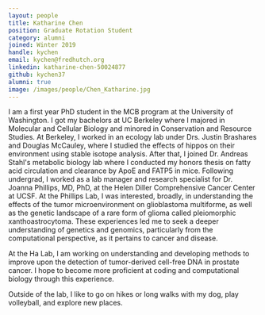 ```yaml
---
layout: people
title: Katharine Chen
position: Graduate Rotation Student
category: alumni
joined: Winter 2019
handle: kychen
email: kychen@fredhutch.org
linkedin: katharine-chen-50024877
github: kychen37
alumni: true
image: /images/people/Chen_Katharine.jpg
---
```


I am a first year PhD student in the MCB program at the University of Washington. I got my bachelors at UC Berkeley where I majored in Molecular and Cellular Biology and minored in Conservation and Resource Studies. At Berkeley, I worked in an ecology lab under Drs. Justin Brashares and Douglas McCauley, where I studied the effects of hippos on their environment using stable isotope analysis. After that, I joined Dr. Andreas Stahl's metabolic biology lab where I conducted my honors thesis on fatty acid circulation and clearance by ApoE and FATP5 in mice. Following undergrad, I worked as a lab manager and research specialist for Dr. Joanna Phillips, MD, PhD, at the Helen Diller Comprehensive Cancer Center at UCSF. At the Phillips Lab, I was interested, broadly, in understanding the effects of the tumor microenvironment on glioblastoma multiforme, as well as the genetic landscape of a rare form of glioma called pleiomorphic xanthoastrocytoma. These experiences led me to seek a deeper understanding of genetics and genomics, particularly from the computational perspective, as it pertains to cancer and disease. 

At the Ha Lab, I am working on understanding and developing methods to improve upon the detection of tumor-derived cell-free DNA in prostate cancer. I hope to become more proficient at coding and computational biology through this experience. 

Outside of the lab, I like to go on hikes or long walks with my dog, play volleyball, and explore new places. 